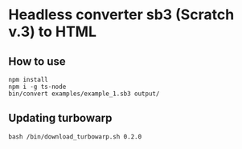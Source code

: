 # Headless converter sb3 (Scratch v.3) to HTML

## How to use

    npm install
    npm i -g ts-node
    bin/convert examples/example_1.sb3 output/

## Updating turbowarp

    bash /bin/download_turbowarp.sh 0.2.0

